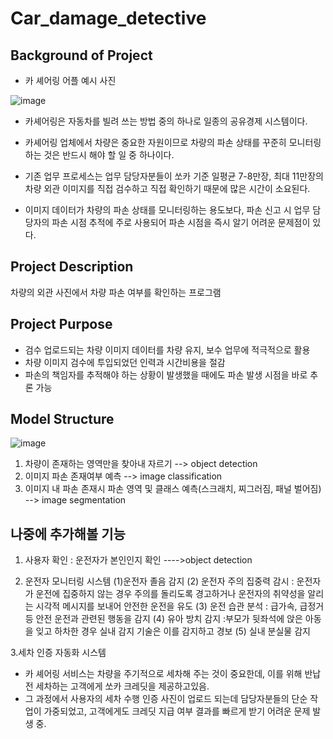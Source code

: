 # Car_damage_detective

## Background of Project
- 카 셰어링 어플 예시 사진

![image](https://user-images.githubusercontent.com/105347300/225243082-34cd3389-3427-44a1-b4f0-f8d7525863d3.png)

- 카셰어링은 자동차를 빌려 쓰는 방법 중의 하나로 일종의 공유경제 시스템이다.

- 카셰어링 업체에서 차량은 중요한 자원이므로 차량의 파손 상태를 꾸준히 모니터링하는 것은 반드시 해야 할 일 중 하나이다.
- 기존 업무 프로세스는 업무 담당자분들이 쏘카 기준 일평균 7-8만장, 최대 11만장의 차량 외관 이미지를 직접 검수하고 직접 확인하기 때문에 많은 시간이 소요된다. 
- 이미지 데이터가 차량의 파손 상태를 모니터링하는 용도보다, 파손 신고 시 업무 담당자의 파손 시점 추적에 주로 사용되어 파손 시점을 즉시 알기 어려운 문제점이 있다.

## Project Description
차량의 외관 사진에서 차량 파손 여부를 확인하는 프로그램

## Project Purpose
- 검수 업로드되는 차량 이미지 데이터를 차량 유지, 보수 업무에 적극적으로 활용
- 차량 이미지 검수에 투입되었던 인력과 시간비용을 절감
- 파손의 책임자를 추적해야 하는 상황이 발생했을 때에도 파손 발생 시점을 바로 추론 가능

## Model Structure
![image](https://user-images.githubusercontent.com/105347300/225243508-a99d5478-bd1f-4f2d-9d1d-9b4fc1bf5a53.png)

1. 차량이 존재하는 영역만을 찾아내 자르기 --> object detection
2. 이미지 파손 존재여부 예측 --> image classification
3. 이미지 내 파손 존재시 파손 영역 및 클래스 예측(스크래치, 찌그러짐, 패널 벌어짐) --> image segmentation

## 나중에 추가해볼 기능
1. 사용자 확인 : 운전자가 본인인지 확인 ---->object detection

2. 운전자 모니터링 시스템
(1)운전자 졸음 감지 
(2) 운전자 주의 집중력 감시 : 운전자가 운전에 집중하지 않는 경우 주의를 돌리도록 경고하거나 운전자의 취약성을 알리는 시각적 메시지를 보내어 안전한 운전을 유도
(3) 운전 습관 분석 : 급가속, 급정거 등 안전 운전과 관련된 행동을 감지
(4) 유아 방치 감지 :부모가 뒷좌석에 앉은 아동을 잊고 하차한 경우 실내 감지 기술은 이를 감지하고 경보
(5) 실내 분실물 감지 

3.세차 인증 자동화 시스템
- 카 셰어링 서비스는  차량을 주기적으로 세차해 주는 것이 중요한데, 이를 위해 반납 전 세차하는 고객에게 쏘카 크레딧을 제공하고있음.
- 그 과정에서 사용자의 세차 수행 인증 사진이 업로드 되는데 담당자분들의 단순 작업이 가중되었고, 고객에게도 크레딧 지급 여부 결과를 빠르게 받기 어려운 문제 발생 중.
